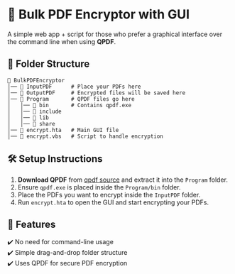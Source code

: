 # 🌟 Bulk PDF Encryptor with GUI  

A simple web app + script for those who prefer a graphical interface over the command line when using **QPDF**.  

## 📂 Folder Structure  

    📁 BulkPDFEncryptor
    │── 📁 InputPDF      # Place your PDFs here  
    │── 📁 OutputPDF     # Encrypted files will be saved here  
    │── 📁 Program       # QPDF files go here  
    │   │── 📁 bin       # Contains qpdf.exe  
    │   │── 📁 include  
    │   │── 📁 lib  
    │   │── 📁 share  
    │── 🔹 encrypt.hta   # Main GUI file  
    │── 🔹 encrypt.vbs   # Script to handle encryption  

## 🛠️ Setup Instructions  

1. **Download QPDF** from [qpdf source](https://qpdf.sourceforge.io/) and extract it into the `Program` folder.  
2. Ensure `qpdf.exe` is placed inside the `Program/bin` folder.  
3. Place the PDFs you want to encrypt inside the `InputPDF` folder.  
4. Run `encrypt.hta` to open the GUI and start encrypting your PDFs.  

## 🚀 Features  

✔️ No need for command-line usage  
✔️ Simple drag-and-drop folder structure  
✔️ Uses QPDF for secure PDF encryption  
